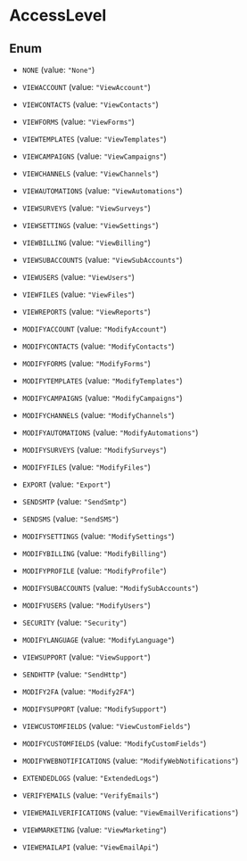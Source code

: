 

# AccessLevel

## Enum


* `NONE` (value: `"None"`)

* `VIEWACCOUNT` (value: `"ViewAccount"`)

* `VIEWCONTACTS` (value: `"ViewContacts"`)

* `VIEWFORMS` (value: `"ViewForms"`)

* `VIEWTEMPLATES` (value: `"ViewTemplates"`)

* `VIEWCAMPAIGNS` (value: `"ViewCampaigns"`)

* `VIEWCHANNELS` (value: `"ViewChannels"`)

* `VIEWAUTOMATIONS` (value: `"ViewAutomations"`)

* `VIEWSURVEYS` (value: `"ViewSurveys"`)

* `VIEWSETTINGS` (value: `"ViewSettings"`)

* `VIEWBILLING` (value: `"ViewBilling"`)

* `VIEWSUBACCOUNTS` (value: `"ViewSubAccounts"`)

* `VIEWUSERS` (value: `"ViewUsers"`)

* `VIEWFILES` (value: `"ViewFiles"`)

* `VIEWREPORTS` (value: `"ViewReports"`)

* `MODIFYACCOUNT` (value: `"ModifyAccount"`)

* `MODIFYCONTACTS` (value: `"ModifyContacts"`)

* `MODIFYFORMS` (value: `"ModifyForms"`)

* `MODIFYTEMPLATES` (value: `"ModifyTemplates"`)

* `MODIFYCAMPAIGNS` (value: `"ModifyCampaigns"`)

* `MODIFYCHANNELS` (value: `"ModifyChannels"`)

* `MODIFYAUTOMATIONS` (value: `"ModifyAutomations"`)

* `MODIFYSURVEYS` (value: `"ModifySurveys"`)

* `MODIFYFILES` (value: `"ModifyFiles"`)

* `EXPORT` (value: `"Export"`)

* `SENDSMTP` (value: `"SendSmtp"`)

* `SENDSMS` (value: `"SendSMS"`)

* `MODIFYSETTINGS` (value: `"ModifySettings"`)

* `MODIFYBILLING` (value: `"ModifyBilling"`)

* `MODIFYPROFILE` (value: `"ModifyProfile"`)

* `MODIFYSUBACCOUNTS` (value: `"ModifySubAccounts"`)

* `MODIFYUSERS` (value: `"ModifyUsers"`)

* `SECURITY` (value: `"Security"`)

* `MODIFYLANGUAGE` (value: `"ModifyLanguage"`)

* `VIEWSUPPORT` (value: `"ViewSupport"`)

* `SENDHTTP` (value: `"SendHttp"`)

* `MODIFY2FA` (value: `"Modify2FA"`)

* `MODIFYSUPPORT` (value: `"ModifySupport"`)

* `VIEWCUSTOMFIELDS` (value: `"ViewCustomFields"`)

* `MODIFYCUSTOMFIELDS` (value: `"ModifyCustomFields"`)

* `MODIFYWEBNOTIFICATIONS` (value: `"ModifyWebNotifications"`)

* `EXTENDEDLOGS` (value: `"ExtendedLogs"`)

* `VERIFYEMAILS` (value: `"VerifyEmails"`)

* `VIEWEMAILVERIFICATIONS` (value: `"ViewEmailVerifications"`)

* `VIEWMARKETING` (value: `"ViewMarketing"`)

* `VIEWEMAILAPI` (value: `"ViewEmailApi"`)



